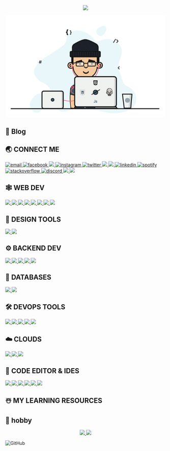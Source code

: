 <p align="center">
 <img src="https://readme-typing-svg.herokuapp.com?font=Fira+Code&size=25&duration=5015&pause=982&width=900&height=100&lines=Hello%2C+how+are+you%2C+my+name+is+Donyor%2C+how+can+I+help+you%3F"/>
</p>


<p align="center">
  <img src="./donyottech.gif" autoplay>
</p>

## :memo: Blog


## 🌏 **CONNECT ME**

  
<a href="mailto:rakhmatullayevdonyor@gmail.com">
<img src="https://img.icons8.com/color/48/000000/gmail.png" alt="email"/>
</a>
<a href="https://www.facebook.com/DonyorRakhmatullaev/">
<img src="https://img.icons8.com/color/48/000000/facebook.png" alt="facebook"/>
</a>
<a href="https://t.me/donyor_rakhmatullaev">
<img src="https://img.icons8.com/color/48/000000/telegram-app--v1.png"/>
</a>
<a href="https://www.instagram.com/donyor_rakhmatullaev/">
<img src="https://img.icons8.com/color/48/000000/instagram-new.png" alt="instagram"/>
</a>
<a href="https://twitter.com/uzbone96">
<img src="https://img.icons8.com/color/48/000000/twitter-squared.png" alt="twitter"/>
</a>
<a href="hellocode77">
<img src="https://img.icons8.com/color/48/000000/weixing.png"/>
</a>
<a href="1749368435">
<img src="https://img.icons8.com/color/48/000000/qq.png"/>
</a>
<a href="https://www.linkedin.com/in/donyor-rakhmatullaev-67b51b203/">
<img src="https://img.icons8.com/color/48/000000/linkedin.png" alt="linkedin"/>
</a>
<a href="https://open.spotify.com/user/uzbone96">
<img src="https://img.icons8.com/color/48/000000/spotify--v1.png" alt="spotify"/>
</a>
<a href="https://stackoverflow.com/users/16670404/donyor-rakhmatullaev">
<img src="https://img.icons8.com/color/48/000000/stackoverflow.png" alt="stackoverflow"/>
</a>
<a href="https://discord.gg/Donyor#9385">
<img src="https://img.icons8.com/color/48/000000/discord-logo.png" alt="discord"/>
</a>
<a href="https://t.me/donyor_rakhmatullaev">
<img src="https://img.icons8.com/color/48/000000/youtube-play.png"/>
</a>
<a href="https://leetcode.com/MrDonyor/">
<img src="https://img.icons8.com/external-tal-revivo-shadow-tal-revivo/48/000000/external-level-up-your-coding-skills-and-quickly-land-a-job-logo-shadow-tal-revivo.png"/>
</a>





## 🕸️ **WEB DEV**

  <a href="">
    <img src="https://img.icons8.com/color/48/000000/html-5.png"/>
  </a>
  <a href="">
    <img src="https://img.icons8.com/color/48/000000/css3.png"/>
  </a>
   <a href="">
    <img src="https://img.icons8.com/color/48/000000/sass.png"/>
  </a>
   <a href="">
   <img src="https://img.icons8.com/color/48/000000/tailwindcss.png"/>
  </a>
   <a href="">
    <img src="https://img.icons8.com/color/48/000000/bootstrap.png"/>
  </a>
  <a href="">
    <img src="https://img.icons8.com/color/48/000000/javascript--v1.png"/>
  </a>
  <a href="">
    <img src="https://img.icons8.com/external-tal-revivo-shadow-tal-revivo/48/000000/external-vuejs-an-open-source-javascript-framework-for-building-user-interfaces-and-single-page-applications-logo-shadow-tal-revivo.png"/>
  </a>
   <a href="">
    <img src="https://img.icons8.com/color/48/000000/react-native.png"/>
  </a>

## 🍧 **DESIGN TOOLS**
<a href="">
  <img src="https://img.icons8.com/fluency/48/000000/figma.png"/>
</a>
<a href="">
  <img src="https://img.icons8.com/color/48/000000/adobe-photoshop--v1.png"/>
</a>

## ⚙️ **BACKEND DEV**
<a href="">
  <img src="https://img.icons8.com/color/48/000000/c-plus-plus-logo.png"/>
</a>
<a href="">
  <img src="https://img.icons8.com/color/48/000000/python.png"/>
</a>
<a href="">
  <img src="https://img.icons8.com/color/48/000000/java-coffee-cup-logo.png"/>
</a>
<a href="">
  <img src="https://img.icons8.com/ios-filled/48/000000/qt.png"/>
</a>
<a href="">
  <img src="https://img.icons8.com/fluency/48/000000/matlab.png"/>
</a>

## 📅 **DATABASES**
 <a href="">
   <img src="https://img.icons8.com/color/48/000000/mongodb.png"/>
 </a>
 <a href="">
   <img src="https://img.icons8.com/color/48/000000/my-sql.png"/>
 </a>


## 🛠️ **DEVOPS TOOLS**
 <a href="">
    <img src="https://img.icons8.com/color/48/000000/git.png"/>
 </a>
 <a href="">
    <img src="https://img.icons8.com/color/48/000000/npm.png"/>
 </a> 
 <a href="">
    <img src="https://img.icons8.com/ios-glyphs/48/000000/github.png"/>
 </a> 
 <a href="">
    <img src="https://img.icons8.com/color/48/000000/gitlab.png"/>
 </a> 
 <a href="">
    <img src="https://img.icons8.com/color/48/000000/docker.png"/>
 </a> 

## ☁️ **CLOUDS**
 <a href="">
    <img src="https://img.icons8.com/external-tal-revivo-shadow-tal-revivo/48/000000/external-netlify-a-cloud-computing-company-that-offers-hosting-and-serverless-backend-services-for-static-websites-logo-shadow-tal-revivo.png"/>
 </a> 
 <a href="">
    <img src="https://img.icons8.com/color/48/000000/google-cloud.png"/>
 </a> 
 <a href="">
    <img src="https://img.icons8.com/color/48/000000/firebase.png"/>
 </a> 

## 📄 **CODE EDITOR & IDES**
 <a href="">
   <img src="https://img.icons8.com/color/48/000000/visual-studio-code-2019.png"/>
 </a> 
 <a href="">
   <img src="https://img.icons8.com/fluency/48/000000/visual-studio.png"/>
 </a> 
 <a href="">
   <img src="https://img.icons8.com/fluency/48/000000/sublime-text.png"/>
 </a> 
 <a href="">
   <img src="https://img.icons8.com/color/48/000000/pycharm.png"/>
 </a> 
  <a href="">
   <img src="https://img.icons8.com/fluency/48/000000/anaconda--v2.png"/>
 </a> 
  <a href="">
   <img src="https://img.icons8.com/officel/48/000000/java-eclipse.png"/>
 </a> 
 
## ☃️ **MY LEARNING RESOURCES**

## :memo: hobby

<p align="center">
  <a href="">
    <img src="https://img.icons8.com/color/48/000000/office-365.png"/>
  </a> 
  <a href="">
    <img src="https://img.icons8.com/color/48/000000/camtasia-studio.png"/>
 </a>
</p>
 
![GitHub](https://img.shields.io/github/license/donyortech/donyortech?style=for-the-badge)


